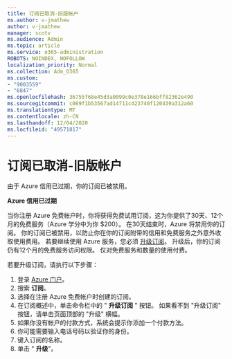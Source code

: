 ```yaml
---
title: 订阅已取消-旧版帐户
ms.author: v-jmathew
author: v-jmathew
manager: scotv
ms.audience: Admin
ms.topic: article
ms.service: o365-administration
ROBOTS: NOINDEX, NOFOLLOW
localization_priority: Normal
ms.collection: Adm_O365
ms.custom:
- "9003559"
- "6847"
ms.openlocfilehash: 36755f68e45d3a0099c0e378e166bff82362e490
ms.sourcegitcommit: c069f1b53567ad14711c423740f120439a312a60
ms.translationtype: MT
ms.contentlocale: zh-CN
ms.lasthandoff: 12/04/2020
ms.locfileid: "49571817"
---
```

# <a name="subscription-cancelled---legacy---free-account"></a>订阅已取消-旧版帐户

由于 Azure 信用已过期，你的订阅已被禁用。

**Azure 信用已过期**

当你注册 Azure 免费帐户时，你将获得免费试用订阅，这为你提供了30天、12个月的免费服务（Azure 学分中为你 $200）。 在30天结束时，Azure 将禁用你的订阅。 你的订阅已被禁用，以防止你在你的订阅附带的信用和免费服务之外意外收取使用费用。 若要继续使用 Azure 服务，您必须 [升级订阅](https://docs.microsoft.com/azure/cost-management-billing/manage/upgrade-azure-subscription)。 升级后，你的订阅仍有12个月的免费服务访问权限。 仅对免费服务和数量的使用付费。

若要升级订阅，请执行以下步骤：

1. 登录 [Azure 门户](https://portal.azure.com/)。
2. 搜索 **订阅**。
3. 选择在注册 Azure 免费帐户时创建的订阅。
4. 在订阅概述中，单击命令栏中的 " **升级订阅** " 按钮。 如果看不到 "升级订阅" 按钮，请单击页面顶部的 "升级" 横幅。
5. 如果你没有帐户的付款方式，系统会提示你添加一个付款方法。
6. 你可能需要输入电话号码以验证你的身份。
7. 键入订阅的名称。
8. 单击 "  **升级**"。
